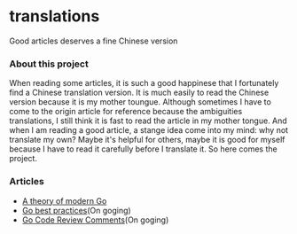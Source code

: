 # translations
Good articles deserves a fine Chinese version

### About this project

When reading some articles, it is such a good happinese that I fortunately find a Chinese translation version. It is much easily to read the Chinese version because it is my mother toungue. Although sometimes I have to come to the origin article for reference because the ambiguities translations, I still think it is fast to read the article in my mother tongue. And when I am reading a good article, a stange idea come into my mind: why not translate my own? Maybe it's helpful for others, maybe it is good for myself because I have to read it carefully before I translate it. So here comes the project.

### Articles

* [A theory of modern Go](A-theory-of-modern-Go/A-theory-of-modern-Go-Chinese.md)
* [Go best practices](Go-best-practices/Go-best-practices-Chinese.md)(On goging)
* [Go Code Review Comments](CodeReviewComments/CodeReviewComments-Chinese.md)(On goging)
